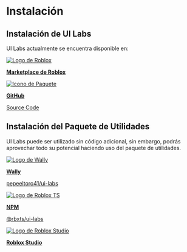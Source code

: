 # Instalación

## Instalación de UI Labs
UI Labs actualmente se encuentra disponible en:

<div class="card-container">
  <div class="cards">
        <a class="card" href="https://create.roblox.com/store/asset/14293316215/UI-Labs">
            <img class="card-img dynamic-logo" src="/docs/logos/roblox.svg" alt="Logo de Roblox" />
            <p><b>Marketplace de Roblox</b></p>
        </a>
        <a class="card" href="https://github.com/PepeElToro41/ui-labs">
            <img class="card-img dynamic-logo" src="/docs/logos/package.svg" alt="Icono de Paquete" />
            <div>
                <p><b>GitHub</b></p>
                <p class="card-detail">Source Code</p>
            </div>
        </a>
    </div>
</div>

## Instalación del Paquete de Utilidades

UI Labs puede ser utilizado sin código adicional, sin embargo, podrás aprovechar todo su potencial haciendo uso del paquete de utilidades.

<div class="card-container">
  <div class="cards">
    <a class="card" href="https://wally.run/package/pepeeltoro41/ui-labs">
        <img class="card-img" src="/docs/logos/wally.svg" alt="Logo de Wally" />
        <div>
            <p><b>Wally</b></p>
            <p class="card-detail">pepeeltoro41/ui-labs</p>
        </div>
    </a>
    <a class="card" href="https://www.npmjs.com/package/@rbxts/ui-labs">
        <img class="card-img" src="/docs/logos/rbxts.svg" alt="Logo de Roblox TS" />
        <div>
            <p><b>NPM</b></p>
            <p class="card-detail">@rbxts/ui-labs</p>
        </div>
    </a>
    <a class="card" href="https://github.com/PepeElToro41/ui-labs-utils/releases">
        <img class="card-img" src="/docs/logos/studio.svg" alt="Logo de Roblox Studio"/>
        <p><b>Roblox Studio</b></p>
    </a>
    </div>
</div>
